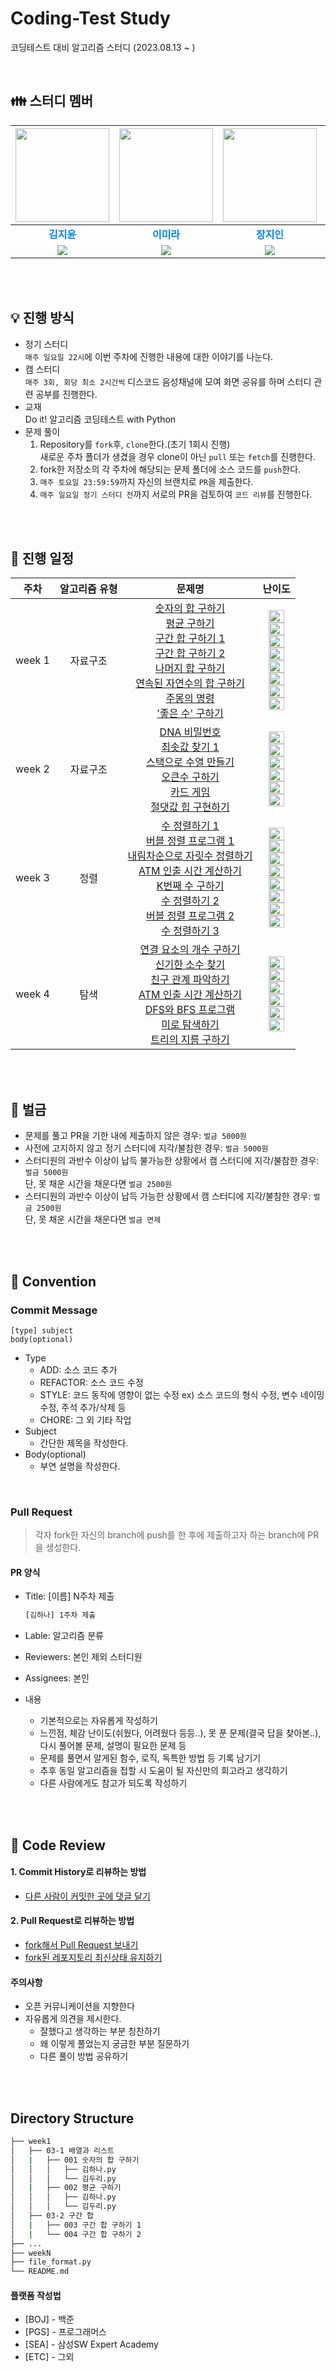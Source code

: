 # Coding-Test Study

코딩테스트 대비 알고리즘 스터디 (2023.08.13 ~ )

</br>

## :family: 스터디 멤버

| <a href="https://github.com/jyjyjy25"><img src="https://avatars.githubusercontent.com/jyjyjy25" width="150px;" alt=""> | <a href="https://github.com/mi642"><img src="https://avatars.githubusercontent.com/mi642" width="150px;" alt=""> | <a href="https://github.com/j00j12i11"><img src="https://avatars.githubusercontent.com/j00j12i11" width="150px;" alt=""> | <a href="https://github.com/ariha1982"><img src="https://avatars.githubusercontent.com/ariha1982" width="150px;" alt=""> |
| :--------------------------------------------------------------------------------------------------------------------: | :--------------------------------------------------------------------------------------------------------------: | :----------------------------------------------------------------------------------------------------------------------: | :----------------------------------------------------------------------------------------------------------------------: |
|                                     <span style="color:#0080FF">**김지윤**</span>                                      |                                  <span style="color:#0080FF">**이미라**</span>                                   |                                      <span style="color:#0080FF">**장지인**</span>                                       |                                      <span style="color:#0080FF">**정현조**</span>                                       |
|         <img src="https://img.shields.io/badge/Python-3776AB?style=flat-square&logo=Python&logoColor=white"/>          |      <img src="https://img.shields.io/badge/Python-3776AB?style=flat-square&logo=Python&logoColor=white"/>       |          <img src="https://img.shields.io/badge/Python-3776AB?style=flat-square&logo=Python&logoColor=white"/>           |          <img src="https://img.shields.io/badge/Python-3776AB?style=flat-square&logo=Python&logoColor=white"/>           |

</br></br>

## :bulb: 진행 방식

- 정기 스터디  
  `매주 일요일 22시`에 이번 주차에 진행한 내용에 대한 이야기를 나눈다.
- 캠 스터디  
  `매주 3회, 회당 최소 2시간씩` 디스코드 음성채널에 모여 화면 공유를 하며 스터디 관련 공부를 진행한다.
- 교재  
  Do it! 알고리즘 코딩테스트 with Python
- 문제 풀이
  1. Repository를 `fork`후, `clone`한다.(초기 1회시 진행)  
     새로운 주차 폴더가 생겼을 경우 clone이 아닌 `pull` 또는 `fetch`를 진행한다.
  2. fork한 저장소의 각 주차에 해당되는 문제 폴더에 소스 코드를 `push`한다.
  3. `매주 토요일 23:59:59`까지 자신의 브랜치로 `PR`을 제출한다.
  4. `매주 일요일 정기 스터디 전`까지 서로의 PR을 검토하여 `코드 리뷰`를 진행한다.

<br />
<br />

## 🎈 진행 일정

|  주차  | 알고리즘 유형 |                                                                                                                                                                                                                                                               문제명                                                                                                                                                                                                                                                               |                                                                                                                                                                                                                                                                                                                                                           난이도                                                                                                                                                                                                                                                                                                                                                           |
| :----: | :-----------: | :--------------------------------------------------------------------------------------------------------------------------------------------------------------------------------------------------------------------------------------------------------------------------------------------------------------------------------------------------------------------------------------------------------------------------------------------------------------------------------------------------------------------------------: | :------------------------------------------------------------------------------------------------------------------------------------------------------------------------------------------------------------------------------------------------------------------------------------------------------------------------------------------------------------------------------------------------------------------------------------------------------------------------------------------------------------------------------------------------------------------------------------------------------------------------------------------------------------------------------------------------------------------------: |
| week 1 |   자료구조    |         [숫자의 합 구하기](https://www.acmicpc.net/problem/11720)<br/> [평균 구하기](https://www.acmicpc.net/problem/1546)<br/> [구간 합 구하기 1](https://www.acmicpc.net/problem/11659)<br/> [구간 합 구하기 2](https://www.acmicpc.net/problem/11660)<br/> [나머지 합 구하기](https://www.acmicpc.net/problem/10986)<br/> [연속된 자연수의 합 구하기](https://www.acmicpc.net/problem/2018)<br/> [주몽의 명령](https://www.acmicpc.net/problem/1940)<br/> ['좋은 수' 구하기](https://www.acmicpc.net/problem/1253)<br/>         | <img height="20px" width="25px" src="https://static.solved.ac/tier_small/1.svg"/><br/> <img height="20px" width="25px" src="https://static.solved.ac/tier_small/5.svg"/><br/> <img height="20px" width="25px" src="https://static.solved.ac/tier_small/8.svg"/><br/> <img height="20px" width="25px" src="https://static.solved.ac/tier_small/10.svg"/><br/> <img height="20px" width="25px" src="https://static.solved.ac/tier_small/13.svg"/><br/> <img height="20px" width="25px" src="https://static.solved.ac/tier_small/6.svg"/><br/> <img height="20px" width="25px" src="https://static.solved.ac/tier_small/7.svg"/><br/> <img height="20px" width="25px" src="https://static.solved.ac/tier_small/11.svg"/><br/> |
| week 2 |   자료구조    |                                                                            [DNA 비밀번호](https://www.acmicpc.net/problem/11720)<br/> [최솟값 찾기 1](https://www.acmicpc.net/problem/1546)<br/> [스택으로 수열 만들기](https://www.acmicpc.net/problem/11659)<br/> [오큰수 구하기](https://www.acmicpc.net/problem/11660)<br/> [카드 게임](https://www.acmicpc.net/problem/10986)<br/> [절댓값 힙 구현하기](https://www.acmicpc.net/problem/2018)<br/>                                                                            |                                                                                        <img height="20px" width="25px" src="https://static.solved.ac/tier_small/6.svg"/><br/> <img height="20px" width="25px" src="https://static.solved.ac/tier_small/16.svg"/><br/> <img height="20px" width="25px" src="https://static.solved.ac/tier_small/8.svg"/><br/> <img height="20px" width="25px" src="https://static.solved.ac/tier_small/12.svg"/><br/> <img height="20px" width="25px" src="https://static.solved.ac/tier_small/7.svg"/><br/> <img height="20px" width="25px" src="https://static.solved.ac/tier_small/10.svg"/><br/>                                                                                        |
| week 3 |     정렬      | [수 정렬하기 1](https://www.acmicpc.net/problem/2750)<br/> [버블 정렬 프로그램 1](https://www.acmicpc.net/problem/1377)<br/> [내림차순으로 자릿수 정렬하기](https://www.acmicpc.net/problem/1427)<br/> [ATM 인출 시간 계산하기](https://www.acmicpc.net/problem/11399)<br/> [K번째 수 구하기](https://www.acmicpc.net/problem/11004)<br/> [수 정렬하기 2](https://www.acmicpc.net/problem/2751)<br/> [버블 정렬 프로그램 2](https://www.acmicpc.net/problem/1517)<br/> [수 정렬하기 3](https://www.acmicpc.net/problem/10989)<br/> | <img height="20px" width="25px" src="https://static.solved.ac/tier_small/5.svg"/><br/> <img height="20px" width="25px" src="https://static.solved.ac/tier_small/14.svg"/><br/> <img height="20px" width="25px" src="https://static.solved.ac/tier_small/6.svg"/><br/> <img height="20px" width="25px" src="https://static.solved.ac/tier_small/8.svg"/><br/> <img height="20px" width="25px" src="https://static.solved.ac/tier_small/6.svg"/><br/> <img height="20px" width="25px" src="https://static.solved.ac/tier_small/6.svg"/><br/> <img height="20px" width="25px" src="https://static.solved.ac/tier_small/16.svg"/><br/> <img height="20px" width="25px" src="https://static.solved.ac/tier_small/6.svg"/><br/>  |
| week 4 |     탐색      |                                [연결 요소의 개수 구하기](https://www.acmicpc.net/problem/11724)<br/> [신기한 소수 찾기](https://www.acmicpc.net/problem/1377)<br/> [친구 관계 파악하기](https://www.acmicpc.net/problem/2023)<br/> [ATM 인출 시간 계산하기](https://www.acmicpc.net/problem/13023)<br/> [DFS와 BFS 프로그램](https://www.acmicpc.net/problem/1260)<br/> [미로 탐색하기](https://www.acmicpc.net/problem/2178)<br/> [트리의 지름 구하기](https://www.acmicpc.net/problem/1167)<br/>                                 |                                                                                       <img height="20px" width="25px" src="https://static.solved.ac/tier_small/6.svg"/><br/> <img height="20px" width="25px" src="https://static.solved.ac/tier_small/11.svg"/><br/> <img height="20px" width="25px" src="https://static.solved.ac/tier_small/11.svg"/><br/> <img height="20px" width="25px" src="https://static.solved.ac/tier_small/9.svg"/><br/> <img height="20px" width="25px" src="https://static.solved.ac/tier_small/10.svg"/><br/> <img height="20px" width="25px" src="https://static.solved.ac/tier_small/13.svg"/><br/>                                                                                        |

<br />
<br />

## 💸 벌금

- 문제를 풀고 PR을 기한 내에 제출하지 않은 경우: `벌금 5000원`
- 사전에 고지하지 않고 정기 스터디에 지각/불참한 경우: `벌금 5000원`
- 스터디원의 과반수 이상이 납득 불가능한 상황에서 캠 스터디에 지각/불참한 경우: `벌금 5000원`  
  단, 못 채운 시간을 채운다면 `벌금 2500원`
- 스터디원의 과반수 이상이 납득 가능한 상황에서 캠 스터디에 지각/불참한 경우: `벌금 2500원`  
  단, 못 채운 시간을 채운다면 `벌금 면제`

<br />
<br />

## 💬 Convention

### Commit Message

```
[type] subject
body(optional)
```

- Type
  - ADD: 소스 코드 추가
  - REFACTOR: 소스 코드 수정
  - STYLE: 코드 동작에 영향이 없는 수정
    ex) 소스 코드의 형식 수정, 변수 네이밍 수정, 주석 추가/삭제 등
  - CHORE: 그 외 기타 작업
- Subject
  - 간단한 제목을 작성한다.
- Body(optional)
  - 부연 설명을 작성한다.

<br />

### Pull Request

> 각자 fork한 자신의 branch에 push를 한 후에 제출하고자 하는 branch에 PR을 생성한다.

#### PR 양식

- Title: [이름] N주차 제출

  ```bash
  [김하나] 1주차 제출
  ```

- Lable: 알고리즘 분류

- Reviewers: 본인 제외 스터디원

- Assignees: 본인

- 내용
  - 기본적으로는 자유롭게 작성하기
  - 느낀점, 체감 난이도(쉬웠다, 어려웠다 등등..), 못 푼 문제(결국 답을 찾아본..), 다시 풀어볼 문제, 설명이 필요한 문제 등
  - 문제를 풀면서 알게된 함수, 로직, 독특한 방법 등 기록 남기기
  - 추후 동일 알고리즘을 접할 시 도움이 될 자신만의 회고라고 생각하기
  - 다른 사람에게도 참고가 되도록 작성하기

<br />
<br />

## 🧸 Code Review

#### 1. Commit History로 리뷰하는 방법

- [다른 사람이 커밋한 곳에 댓글 달기](https://github.com/ohgyun/using-github-for-code-reviews/commit/8a85b15805237214aea83a1131f0548b3b69a2d8)

#### 2. Pull Request로 리뷰하는 방법

- [fork해서 Pull Request 보내기](https://wayhome25.github.io/git/2017/07/08/git-first-pull-request-story/)
- [fork된 레포지토리 최신상태 유지하기](https://jybaek.tistory.com/775)

#### 주의사항

- 오픈 커뮤니케이션을 지향한다
- 자유롭게 의견을 제시한다.
  - 잘했다고 생각하는 부분 칭찬하기
  - 왜 이렇게 풀었는지 궁금한 부분 질문하기
  - 다른 풀이 방법 공유하기

<br />
<br />

## Directory Structure

```bash
├── week1
│   ├── 03-1 배열과 리스트
│   |   ├── 001 숫자의 합 구하기
│   │   │   ├── 김하나.py
│   │   │   └── 김두리.py
│   |   ├── 002 평균 구하기
│   │   │   ├── 김하나.py
│   │   │   └── 김두리.py
│   ├── 03-2 구간 합
│   |   ├── 003 구간 합 구하기 1
│   |   └── 004 구간 합 구하기 2
├── ...
├── weekN
├── file_format.py
└── README.md
```

#### 플랫폼 작성법

- [BOJ] - 백준
- [PGS] - 프로그래머스
- [SEA] - 삼성SW Expert Academy
- [ETC] - 그외
